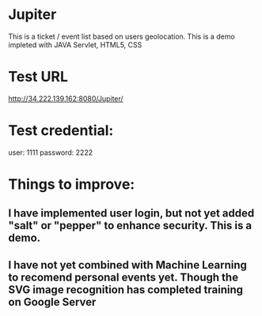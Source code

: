 # Jupiter
This is a ticket / event list based on users geolocation. 
This is a demo impleted with JAVA Servlet, HTML5, CSS

# Test URL
http://34.222.139.162:8080/Jupiter/ 

# Test credential:
user: 1111
password: 2222

# Things to improve:

## I have implemented user login, but not yet added "salt" or "pepper" to enhance security. This is a demo.

## I have not yet combined with Machine Learning to recomend personal events yet. Though the SVG image recognition has completed training on Google Server
